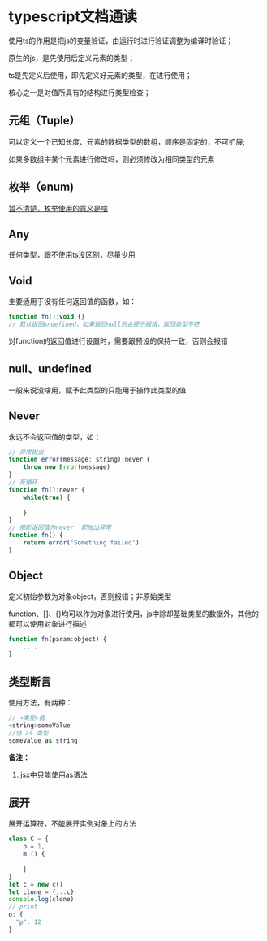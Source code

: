 # typescript文档通读

使用ts的作用是把js的变量验证，由运行时进行验证调整为编译时验证；

原生的js，是先使用后定义元素的类型；

ts是先定义后使用，即先定义好元素的类型，在进行使用；

核心之一是对值所具有的结构进行类型检查；

## 元组（Tuple）

可以定义一个已知长度、元素的数据类型的数组，顺序是固定的，不可扩展;

如果多数组中某个元素进行修改吗，则必须修改为相同类型的元素

## 枚举（enum)

<u>暂不清楚，枚举使用的意义是啥</u>

## Any

任何类型，跟不使用ts没区别，尽量少用

## Void

主要适用于没有任何返回值的函数，如：

```javascript
function fn():void {}
// 默认返回undefined，如果返回null则会提示报错，返回类型不符
```

对function的返回值进行设置时，需要跟预设的保持一致，否则会报错

## null、undefined

一般来说没啥用，赋予此类型的只能用于操作此类型的值

## Never

永远不会返回值的类型，如：

```javascript
// 异常抛出
function error(message: string):never {
	throw new Error(message)
}
// 死循环
function fn():never {
    while(true) {
        
    }
}
// 推断返回值为never  即抛出异常
function fn() {
    return error('Something failed')
}
```

## Object

定义初始参数为对象object，否则报错；非原始类型

function、[]、{}均可以作为对象进行使用，js中除却基础类型的数据外，其他的都可以使用对象进行描述

```javascript
function fn(param:object) {
    ....
}
```

## 类型断言

使用方法，有两种：

```javascript
// <类型>值
<string>someValue
//值 as 类型
someValue as string
```

**备注：**

1. jsx中只能使用as语法

## 展开

展开运算符，不能展开实例对象上的方法

```javascript
class C = {
    p = 1,
    m () {
        
    }
}
let c = new c()
let clone = {...c}
console.log(clone)
// print
o: {
  "p": 12
} 
```

